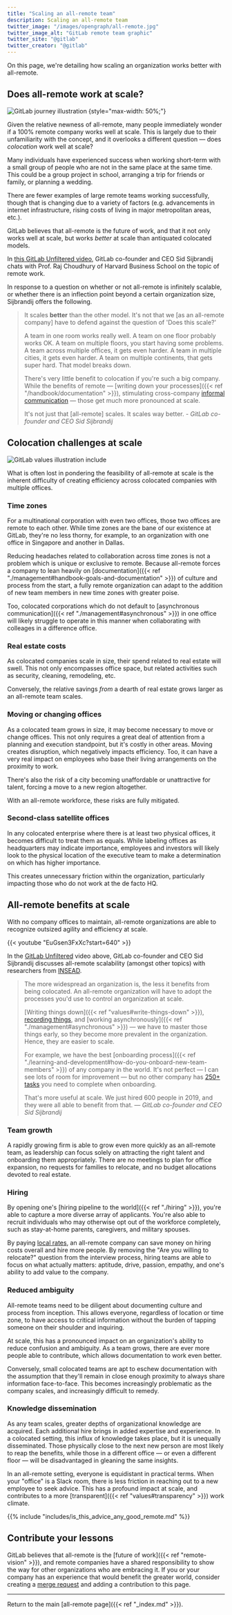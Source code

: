 ```yaml
---
title: "Scaling an all-remote team"
description: Scaling an all-remote team
twitter_image: "/images/opengraph/all-remote.jpg"
twitter_image_alt: "GitLab remote team graphic"
twitter_site: "@gitlab"
twitter_creator: "@gitlab"
---
```


On this page, we're detailing how scaling an organization works better with all-remote.

## Does all-remote work at scale?

![GitLab journey illustration](/images/all-remote/gitlab-journey-and-navigation.jpg)
{style="max-width: 50%;"}

Given the relative newness of all-remote, many people immediately wonder if a 100% remote company works well at scale. This is largely due to their unfamiliarity with the concept, and it overlooks a different question — does *colocation* work well at scale?

Many individuals have experienced success when working short-term with a small group of people who are not in the same place at the same time. This could be a group project in school, arranging a trip for friends or family, or planning a wedding.

There are fewer examples of large remote teams working successfully, though that is changing due to a variety of factors (e.g. advancements in internet infrastructure, rising costs of living in major metropolitan areas, etc.).

GitLab believes that all-remote is the future of work, and that it not only works well at scale, but works *better* at scale than antiquated colocated models.

In [this GitLab Unfiltered video](https://youtu.be/Rt57pb8KElI), GitLab co-founder and CEO Sid Sijbrandij chats with Prof. Raj Choudhury of Harvard Business School on the topic of remote work.

In response to a question on whether or not all-remote is infinitely scalable, or whether there is an inflection point beyond a certain organization size, Sijbrandij offers the following.

> It scales **better** than the other model. It's not that we [as an all-remote company] have to defend against the question of 'Does this scale?'
>
> A team in one room works really well. A team on one floor probably works OK. A team on multiple floors, you start having some problems. A team across multiple offices, it gets even harder. A team in multiple cities, it gets even harder. A team on multiple continents, that gets super hard. That model breaks down.
>
> There's very little benefit to colocation if you're such a big company. While the benefits of remote — [writing down your processes]({{< ref "/handbook/documentation" >}}), stimulating cross-company [informal communication](./informal-communication/) — those get much more pronounced at scale.
>
> It's not just that [all-remote] scales. It scales way better. - *GitLab co-founder and CEO Sid Sijbrandij*

## Colocation challenges at scale

![GitLab values illustration](/images/all-remote/gitlab-values-tanukis.jpg)
include

What is often lost in pondering the feasibility of all-remote at scale is the inherent difficulty of creating efficiency across colocated companies with multiple offices.

### Time zones

For a multinational corporation with even two offices, those two offices are remote to each other. While time zones are the bane of our existence at GitLab, they're no less thorny, for example, to an organization with one office in Singapore and another in Dallas.

Reducing headaches related to collaboration across time zones is not a problem which is unique or exclusive to remote. Because all-remote forces a company to lean heavily on [documentation]({{< ref "./management#handbook-goals-and-documentation" >}}) of culture and process from the start, a fully remote organization can adapt to the addition of new team members in new time zones with greater poise.

Too, colocated corporations which do not default to [asynchronous communication]({{< ref "./management#asynchronous" >}}) in one office will likely struggle to operate in this manner when collaborating with colleages in a difference office.

### Real estate costs

As colocated companies scale in size, their spend related to real estate will swell. This not only encompasses office space, but related activities such as security, cleaning, remodeling, etc.

Conversely, the relative savings *from* a dearth of real estate grows larger as an all-remote team scales.

### Moving or changing offices

As a colocated team grows in size, it may become necessary to move or change offices. This not only requires a great deal of attention from a planning and execution standpoint, but it's costly in other areas. Moving creates disruption, which negatively impacts efficiency. Too, it can have a very real impact on employees who base their living arrangements on the proximity to work.

There's also the risk of a city becoming unaffordable or unattractive for talent, forcing a move to a new region altogether.

With an all-remote workforce, these risks are fully mitigated.

### Second-class satellite offices

In any colocated enterprise where there is at least two physical offices, it becomes difficult to treat them as equals. While labeling offices as headquarters may indicate importance, employees and investors will likely look to the physical location of the executive team to make a determination on which has higher importance.

This creates unnecessary friction within the organization, particularly impacting those who do not work at the de facto HQ.

## All-remote benefits at scale

With no company offices to maintain, all-remote organizations are able to recognize outsized agility and efficiency at scale.

{{< youtube "EuGsen3FxXc?start=640" >}}

In the [GitLab Unfiltered](https://www.youtube.com/channel/UCMtZ0sc1HHNtGGWZFDRTh5A) video above, GitLab co-founder and CEO Sid Sijbrandij discusses all-remote scalability (amongst other topics) with researchers from [INSEAD](https://www.insead.edu/).

> The more widespread an organization is, the less it benefits from being colocated. An all-remote organization will have to adopt the processes you'd use to control an organization at scale.
>
> [Writing things down]({{< ref "values#write-things-down" >}}), [recording things](https://about.gitlab.com/handbook/marketing/marketing-operations/youtube/), and [working asynchronously]({{< ref "./management#asynchronous" >}}) — we have to master those things early, so they become more prevalent in the organization. Hence, they are easier to scale.
>
> For example, we have the best [onboarding process]({{< ref "./learning-and-development#how-do-you-onboard-new-team-members" >}}) of any company in the world. It's not perfect — I can see lots of room for improvement — but no other company has [250+ tasks](https://gitlab.com/gitlab-com/people-group/employment-templates/-/blob/main/.gitlab/issue_templates/onboarding.md#all-gitlabbers) you need to complete when onboarding.
>
> That's more useful at scale. We just hired 600 people in 2019, and they were all able to benefit from that. — *GitLab co-founder and CEO Sid Sijbrandij*

### Team growth

A rapidly growing firm is able to grow even more quickly as an all-remote team, as leadership can focus solely on attracting the right talent and onboarding them appropriately. There are no meetings to plan for office expansion, no requests for families to relocate, and no budget allocations devoted to real estate.

### Hiring

By opening one's [hiring pipeline to the world]({{< ref "./hiring" >}}), you're able to capture a more diverse array of applicants. You're also able to recruit individuals who may otherwise opt out of the workforce completely, such as stay-at-home parents, caregivers, and military spouses.

By paying [local rates](https://about.gitlab.com/blog/2019/02/28/why-we-pay-local-rates/), an all-remote company can save money on hiring costs overall and hire more people. By removing the "Are you willing to relocate?" question from the interview process, hiring teams are able to focus on what actually matters: aptitude, drive, passion, empathy, and one's ability to add value to the company.

### Reduced ambiguity

All-remote teams need to be diligent about documenting culture and process from inception. This allows everyone, regardless of location or time zone, to have access to critical information without the burden of tapping someone on their shoulder and inquiring.

At scale, this has a pronounced impact on an organization's ability to reduce confusion and ambiguity. As a team grows, there are ever more people able to contribute, which allows documentation to work even better.

Conversely, small colocated teams are apt to eschew documentation with the assumption that they'll remain in close enough proximity to always share information face-to-face. This becomes increasingly problematic as the company scales, and increasingly difficult to remedy.

### Knowledge dissemination

As any team scales, greater depths of organizational knowledge are acquired. Each additional hire brings in added expertise and experience. In a colocated setting, this influx of knowledge takes place, but it is unequally disseminated. Those physically close to the next new person are most likely to reap the benefits, while those in a different office — or even a different floor — will be disadvantaged in gleaning the same insights.

In an all-remote setting, everyone is equidistant in practical terms. When your "office" is a Slack room, there is less friction in reaching out to a new employee to seek advice. This has a profound impact at scale, and contributes to a more [transparent]({{< ref "values#transparency" >}}) work climate.

{{% include "includes/is_this_advice_any_good_remote.md" %}}

## Contribute your lessons

GitLab believes that all-remote is the [future of work]({{< ref "remote-vision" >}}), and remote companies have a shared responsibility to show the way for other organizations who are embracing it. If you or your company has an experience that would benefit the greater world, consider creating a [merge request](https://docs.gitlab.com/ee/user/project/merge_requests/) and adding a contribution to this page.

------

Return to the main [all-remote page]({{< ref "_index.md" >}}).
